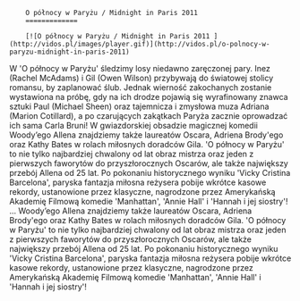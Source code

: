 
        O północy w Paryżu / Midnight in Paris 2011 
        =============
        
        [![O północy w Paryżu / Midnight in Paris 2011 ](http://vidos.pl/images/player.gif)](http://vidos.pl/o-polnocy-w-paryzu-midnight-in-paris-2011)
        
        
 W 'O północy w Paryżu' śledzimy losy niedawno zaręczonej pary. Inez (Rachel McAdams) i Gil (Owen Wilson) przybywają do światowej stolicy romansu, by zaplanować ślub. Jednak wierność zakochanych zostanie wystawiona na próbę, gdy na ich drodze pojawią się wyrafinowany znawca sztuki Paul (Michael Sheen) oraz tajemnicza i zmysłowa muza Adriana (Marion Cotillard), a po czarujących zakątkach Paryża zacznie oprowadzać ich sama Carla Bruni! W gwiazdorskiej obsadzie magicznej komedii Woody’ego Allena znajdziemy także laureatów Oscara, Adriena Brody'ego oraz Kathy Bates w rolach miłosnych doradców Gila. 'O północy w Paryżu' to nie tylko najbardziej chwalony od lat obraz mistrza oraz jeden z pierwszych faworytów do przyszłorocznych Oscarów, ale także największy przebój Allena od 25 lat. Po pokonaniu historycznego wyniku 'Vicky Cristina Barcelona', paryska fantazja miłosna reżysera pobije wkrótce kasowe rekordy, ustanowione przez klasyczne, nagrodzone przez Amerykańską Akademię Filmową komedie 'Manhattan', 'Annie Hall' i 'Hannah i jej siostry'!  ... Woody’ego Allena znajdziemy także laureatów Oscara, Adriena Brody'ego oraz Kathy Bates w rolach miłosnych doradców Gila. 'O północy w Paryżu' to nie tylko najbardziej chwalony od lat obraz mistrza oraz jeden z pierwszych faworytów do przyszłorocznych Oscarów, ale także największy przebój Allena od 25 lat. Po pokonaniu historycznego wyniku 'Vicky Cristina Barcelona', paryska fantazja miłosna reżysera pobije wkrótce kasowe rekordy, ustanowione przez klasyczne, nagrodzone przez Amerykańską Akademię Filmową komedie 'Manhattan', 'Annie Hall' i 'Hannah i jej siostry'!
    